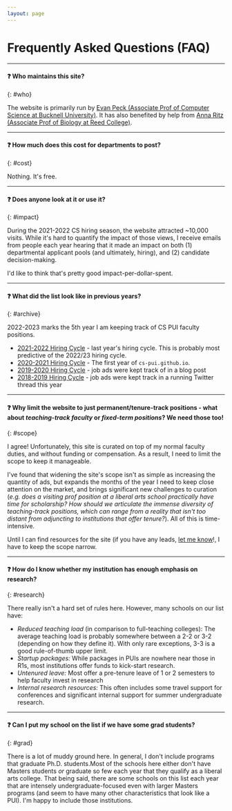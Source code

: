 ```yaml
---
layout: page
---
```

<link rel="stylesheet" href="../cspui.css">


# Frequently Asked Questions (FAQ)

------------

#### ❓ Who maintains this site? 
{: #who}

The website is primarily run by [Evan Peck (Associate Prof of Computer Science at Bucknell University)](https://evanpeck.github.io/). It has also benefited by help from [Anna Ritz (Associate Prof of Biology at Reed College)](https://www.reed.edu/biology/ritz/).

------------

#### ❓ How much does this cost for departments to post? 
{: #cost}

Nothing. It's free. 

------------

#### ❓ Does anyone look at it or use it? 
{: #impact}

During the 2021-2022 CS hiring season, the website attracted ~10,000 visits. While it's hard to quantify the impact of those views, I receive emails from people each year hearing that it made an impact on both (1) departmental applicant pools (and ultimately, hiring), and (2) candidate decision-making. 

I'd like to think that's pretty good impact-per-dollar-spent.

------------

#### ❓ What did the list look like in previous years? 
{: #archive}

2022-2023 marks the 5th year I am keeping track of CS PUI faculty positions. 
- [2021-2022 Hiring Cycle](/index-21) - last year's hiring cycle. This is probably most predictive of the 2022/23 hiring cycle.
- [2020-2021 Hiring Cycle](/index-20) - The first year of `cs-pui.github.io`. 
- [2019-2020 Hiring Cycle](https://evanmpeck.medium.com/cs-academic-job-market-for-liberal-arts-colleges-19-20-cd348423f919) - job ads were kept track of in a blog post
- [2018-2019 Hiring Cycle](https://mobile.twitter.com/EvanMPeck/status/1040402908657934336) - job ads were kept track in a running Twitter thread this year

------------

#### ❓ Why limit the website to just permanent/tenure-track positions - what about _teaching-track faculty_ or _fixed-term positions_? We need those too! 
{: #scope}

I agree! Unfortunately, this site is curated on top of my normal faculty duties, and without funding or compensation. As a result, I need to limit the scope to keep it manageable. 

I've found that widening the site's scope isn't as simple as increasing the quantity of ads, but expands the months of the year I need to keep close attention on the market, and brings significant new challenges to curation (_e.g. does a visiting prof position at a liberal arts school practically have time for scholarship? How should we articulate the immense diversity of teaching-track positions, which can range from a reality that isn't too distant from adjuncting to institutions that offer tenure?_). All of this is time-intensive.

Until I can find resources for the site (if you have any leads, [let me know](http://bucknell.edu/)!, I have to keep the scope narrow. 

------------

#### ❓ How do I know whether my institution has enough emphasis on research? 
{: #research}

There really isn't a hard set of rules here. However, many schools on our list have: 
- _Reduced teaching load_ (in comparison to full-teaching colleges): The average teaching load is probably somewhere between a 2-2 or 3-2 (depending on how they define it). With only rare exceptions, 3-3 is a good rule-of-thumb upper limit.  
- _Startup packages:_ While packages in PUIs are nowhere near those in R1s, most institutions offer funds to kick-start research.
- _Untenured leave:_ Most offer a pre-tenure leave of 1 or 2 semesters to help faculty invest in research 
- _Internal research resources:_ This often includes some travel support for conferences and significant internal support for summer undergraduate research. 

------------

#### ❓ Can I put my school on the list if we have some grad students?  
{: #grad}

There is a lot of muddy ground here. In general, I don't include programs that graduate Ph.D. students.Most of the schools here either don't have Masters students _or_ graduate so few each year that they qualify as a liberal arts college. That being said, there are some schools on this list each year that are intensely undergraduate-focused even with larger Masters programs (and seem to have many other characteristics that look like a PUI). I'm happy to include those institutions. 
  